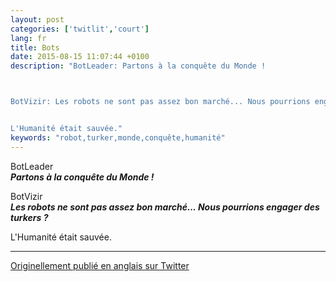 ```yaml
---
layout: post
categories: ['twitlit','court']
lang: fr
title: Bots
date: 2015-08-15 11:07:44 +0100
description: "BotLeader: Partons à la conquête du Monde !



BotVizir: Les robots ne sont pas assez bon marché... Nous pourrions engager des turkers ?


L'Humanité était sauvée."
keywords: "robot,turker,monde,conquête,humanité"
---
```

BotLeader<br> **_Partons à la conquête du Monde !_**

BotVizir<br> **_Les robots ne sont pas assez bon marché... Nous pourrions engager des turkers ?_**

L'Humanité était sauvée.

---

[Originellement publié en anglais sur Twitter](https://twitter.com/ImpossibleExil/status/607912328470888448)
